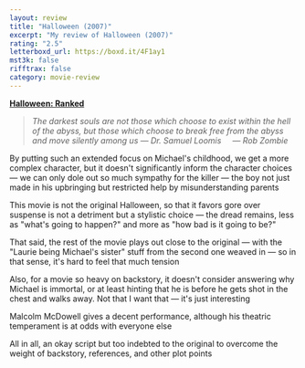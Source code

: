 ```yaml
---
layout: review
title: "Halloween (2007)"
excerpt: "My review of Halloween (2007)"
rating: "2.5"
letterboxd_url: https://boxd.it/4F1ay1
mst3k: false
rifftrax: false
category: movie-review
---
```


<b><a href="https://boxd.it/pTT2i/detail" target="_blank" rel="noopener">Halloween: Ranked</a></b>

<blockquote><i>The darkest souls are not those which choose to exist within the hell of the abyss, but those which choose to break free from the abyss and move silently among us</i><i>
</i><i>— Dr. Samuel Loomis
</i><i>    — Rob Zombie</i></blockquote>By putting such an extended focus on Michael's childhood, we get a more complex character, but it doesn't significantly inform the character choices — we can only dole out so much sympathy for the killer — the boy not just made in his upbringing but restricted help by misunderstanding parents

This movie is not the original Halloween, so that it favors gore over suspense is not a detriment but a stylistic choice — the dread remains, less as "what's going to happen?" and more as "how bad is it going to be?"

That said, the rest of the movie plays out close to the original — with the "Laurie being Michael's sister" stuff from the second one weaved in — so in that sense, it's hard to feel that much tension

Also, for a movie so heavy on backstory, it doesn't consider answering why Michael is immortal, or at least hinting that he is before he gets shot in the chest and walks away. Not that I want that — it's just interesting

Malcolm McDowell gives a decent performance, although his theatric temperament is at odds with everyone else

All in all, an okay script but too indebted to the original to overcome the weight of backstory, references, and other plot points
